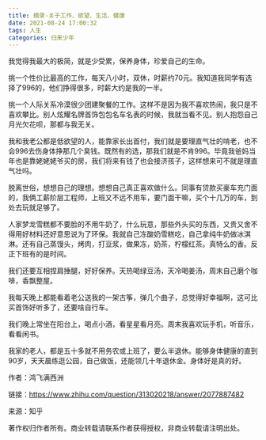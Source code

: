 ```yaml
---
title: 摘录-关于工作、欲望、生活、健康
date: 2021-08-24 17:00:32
tags: 人生
categories: 归来少年
---
```


我觉得我最大的极简，就是少受累，保养身体，珍爱自己的生命。

挑一个性价比最高的工作，每天八小时，双休，时薪约70元。我知道我同学有选择了996的，他们挣得很多，时薪大约是我的一半。

挑一个人际关系冷漠很少团建聚餐的工作。这样不是因为我不喜欢热闹，我只是不喜欢攀比。别人炫耀名牌首饰包包名车名表的时候，我就当看不见。别人抱怨自己月光欠花呗，那都与我无关。

我和我老公都是低欲望的人，能靠家长出首付，我们就是要理直气壮的啃老，也不会996去伤身体挣那几个臭钱。既然有的选，那我们就是不肯996。毕竟我爸妈当年也是靠姥姥姥爷买的房，我们将来有钱了也会接济孩子，这样想来可不就是理直气壮吗。

脱离世俗，想想自己的理想。想想自己真正喜欢做什么。同事有贷款买豪车充门面的，我俩工薪阶层工程师，上班又不远不用车，要门面干嘛，买个十几万的车，到处去玩就足够了。

人家梦龙雪糕都不要脸的不用牛奶了，什么玩意，那些外头买的东西，又贵又舍不得用好材料还好意思说为了环保。我就自己冻酸奶雪糕吃，自己拿纯牛奶做冰淇淋。还有自己蒸馒头，烤肉，打豆浆，做果冻，奶茶，柠檬红茶。真特么的香。反正下班有的是时间。

我们还要互相捏肩捶腿，好好保养。天热喝绿豆汤，天冷喝姜汤，周末自己磨个咖啡，香飘整屋。

我每天晚上都能看着老公送我的一架古筝，弹几个曲子，总觉得好幸福啊，这可比买首饰好听多了，还要啥自行车。

我们晚上常坐在阳台上，喝点小酒，看星星看月亮。周末我喜欢玩手机，听音乐，看看闲书。

我家的老人，都是五十多就不用务农或上班了，要么半退休。能够身体健康的直到90岁，天天晨练逛公园，自己做饭，还能领几十年退休金。身体好是真的好。


      

作者：鸿飞满西洲

链接：https://www.zhihu.com/question/313020218/answer/2077887482

来源：知乎

著作权归作者所有。商业转载请联系作者获得授权，非商业转载请注明出处。